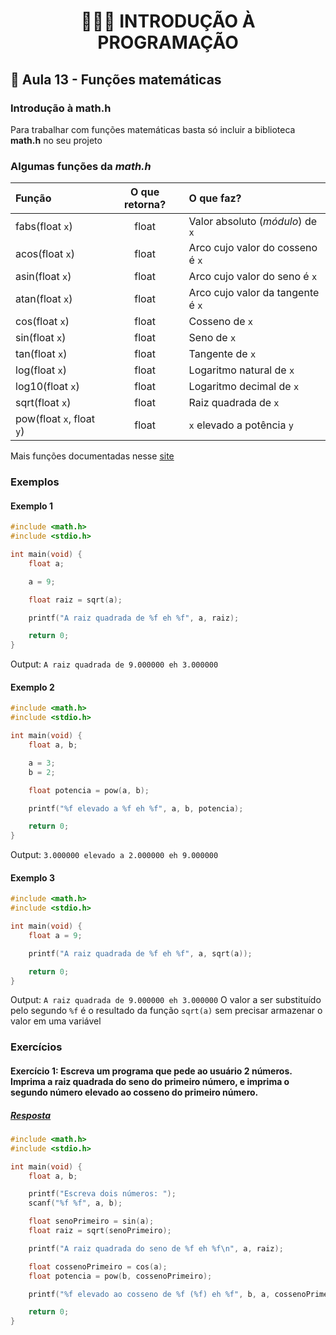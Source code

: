 <h1 align="center">👨🏻‍💻 INTRODUÇÃO À PROGRAMAÇÃO</h1>

## 📐 Aula 13 - Funções matemáticas

### Introdução à math.h

Para trabalhar com funções matemáticas basta só incluir a biblioteca **math.h** no seu projeto

### Algumas funções da **_math.h_**

| Função                    | O que retorna? | O que faz?                        |
| :------------------------ | :------------: | :-------------------------------- |
| fabs(float `x`)           |     float      | Valor absoluto (_módulo_) de `x`  |
| acos(float `x`)           |     float      | Arco cujo valor do cosseno é `x`  |
| asin(float `x`)           |     float      | Arco cujo valor do seno é `x`     |
| atan(float `x`)           |     float      | Arco cujo valor da tangente é `x` |
| cos(float `x`)            |     float      | Cosseno de `x`                    |
| sin(float `x`)            |     float      | Seno de `x`                       |
| tan(float `x`)            |     float      | Tangente de `x`                   |
| log(float `x`)            |     float      | Logaritmo natural de `x`          |
| log10(float `x`)          |     float      | Logaritmo decimal de `x`          |
| sqrt(float `x`)           |     float      | Raiz quadrada de `x`              |
| pow(float `x`, float `y`) |     float      | `x` elevado a potência `y`        |

Mais funções documentadas nesse [site](http://www.cplusplus.com/reference/cmath/)

### Exemplos

#### Exemplo 1

```c
#include <math.h>
#include <stdio.h>

int main(void) {
    float a;

    a = 9;

    float raiz = sqrt(a);

    printf("A raiz quadrada de %f eh %f", a, raiz);

    return 0;
}
```

Output: `A raiz quadrada de 9.000000 eh 3.000000`

#### Exemplo 2

```c
#include <math.h>
#include <stdio.h>

int main(void) {
    float a, b;

    a = 3;
    b = 2;

    float potencia = pow(a, b);

    printf("%f elevado a %f eh %f", a, b, potencia);

    return 0;
}
```

Output: `3.000000 elevado a 2.000000 eh 9.000000`

#### Exemplo 3

```c
#include <math.h>
#include <stdio.h>

int main(void) {
    float a = 9;

    printf("A raiz quadrada de %f eh %f", a, sqrt(a));

    return 0;
}
```

Output: `A raiz quadrada de 9.000000 eh 3.000000`
O valor a ser substituído pelo segundo `%f` é o resultado da função `sqrt(a)` sem precisar armazenar o valor em uma variável

### Exercícios

#### Exercício 1: Escreva um programa que pede ao usuário 2 números. Imprima a raiz quadrada do seno do primeiro número, e imprima o segundo número elevado ao cosseno do primeiro número.

##### [Resposta](ex01.c)

```c
#include <math.h>
#include <stdio.h>

int main(void) {
    float a, b;

    printf("Escreva dois números: ");
    scanf("%f %f", a, b);

    float senoPrimeiro = sin(a);
    float raiz = sqrt(senoPrimeiro);

    printf("A raiz quadrada do seno de %f eh %f\n", a, raiz);

    float cossenoPrimeiro = cos(a);
    float potencia = pow(b, cossenoPrimeiro);

    printf("%f elevado ao cosseno de %f (%f) eh %f", b, a, cossenoPrimeiro, potencia);

    return 0;
}
```
